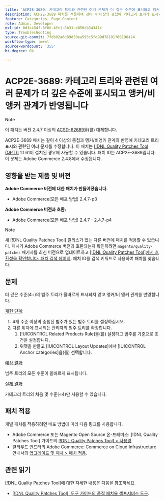 ```yaml
---
title: 'ACP2E-3689: 카테고리 트리와 관련된 여러 문제가 더 깊은 수준에 표시되고 앵커/비 앵커 관계가 반영됩니다'
description: ACP2E-3689 패치를 적용하여 깊이 4 이상의 중첩에 카테고리 트리가 표시되고 앵커/비앵커 관계가 반영되는 Adobe Commerce 문제를 해결합니다.
feature: Categories, Page Content
role: Admin, Developer
exl-id: 8d3c484f-3f8d-4fc1-8b31-e850cb34341c
type: Troubleshooting
source-git-commit: 7fdb02a6d89d50ea593c5fd99d78101f89198424
workflow-type: tm+mt
source-wordcount: '355'
ht-degree: 0%

---
```


# ACP2E-3689: 카테고리 트리와 관련된 여러 문제가 더 깊은 수준에 표시되고 앵커/비 앵커 관계가 반영됩니다

>[!NOTE]
>
>이 패치는 버전 2.4.7 이상의 [ACSD-62689](/help/tools/quality-patches-tool/patches-available-in-qpt/v1-1-57/acsd-62689-customer-add-categories-issue-related-product-rules-and-widgets.md)을(를) 대체합니다.

ACP2E-3689 패치는 깊이 4 이상의 중첩과 앵커/비앵커 관계의 반영에 카테고리 트리 표시와 관련된 여러 문제를 수정합니다. 이 패치는 [[!DNL Quality Patches Tool (QPT)]](/help/tools/quality-patches-tool/quality-patches-tool-to-self-serve-quality-patches.md) 1.1.61이 설치된 경우에 사용할 수 있습니다. 패치 ID는 ACP2E-3689입니다. 이 문제는 Adobe Commerce 2.4.8에서 수정됩니다.

## 영향을 받는 제품 및 버전

**Adobe Commerce 버전에 대한 패치가 만들어졌습니다.**

* Adobe Commerce(모든 배포 방법) 2.4.7-p3

**Adobe Commerce 버전과 호환:**

* Adobe Commerce(모든 배포 방법) 2.4.7 - 2.4.7-p4

>[!NOTE]
>
>새 [!DNL Quality Patches Tool] 릴리스가 있는 다른 버전에 패치를 적용할 수 있습니다. 패치가 Adobe Commerce 버전과 호환되는지 확인하려면 `magento/quality-patches` 패키지를 최신 버전으로 업데이트하고 [[!DNL Quality Patches Tool]에서 호환성을 확인합니다. 패치 검색 페이지](https://experienceleague.adobe.com/tools/commerce-quality-patches/index.html). 패치 ID를 검색 키워드로 사용하여 패치를 찾습니다.

## 문제

더 깊은 수준(4+)의 범주 트리가 올바르게 표시되지 않고 앵커/비 앵커 관계를 반영합니다.

<u>재현 단계</u>:

1. 4개 수준 이상의 중첩된 범주가 있는 범주 트리를 설정하십시오.
1. 다른 위치에 표시되는 관리자의 범주 트리를 확장합니다.
   1. [!UICONTROL Related Products Rule]을(를) 설정하고 범주를 기준으로 조건을 설정합니다.
   1. 위젯을 만들고 [!UICONTROL Layout Updates]에서 [!UICONTROL Anchor categories]을(를) 선택합니다.

<u>예상 결과</u>:

범주 트리의 모든 수준이 올바르게 표시됩니다.

<u>실제 결과</u>:

카테고리 트리의 처음 몇 수준(&lt;4)만 사용할 수 있습니다.

## 패치 적용

개별 패치를 적용하려면 배포 방법에 따라 다음 링크를 사용합니다.

* Adobe Commerce 또는 Magento Open Source 온-프레미스: [!DNL Quality Patches Tool] 가이드의 [[!DNL Quality Patches Tool] > 사용량](/help/tools/quality-patches-tool/usage.md)
* 클라우드 인프라의 Adobe Commerce: Commerce on Cloud Infrastructure 안내서의 [업그레이드 및 패치 > 패치 적용](https://experienceleague.adobe.com/docs/commerce-cloud-service/user-guide/develop/upgrade/apply-patches.html).

## 관련 읽기

[!DNL Quality Patches Tool]에 대한 자세한 내용은 다음을 참조하세요.

* [[!DNL Quality Patches Tool]: 도구 가이드의 품질 패치용 셀프서비스 도구](/help/tools/quality-patches-tool/quality-patches-tool-to-self-serve-quality-patches.md).
